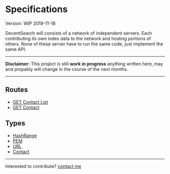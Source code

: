 # Specifications
Version: WIP 2019-11-18

DecentSearch will consists of a network of independent servers. Each contributing its own index data to the network and hosting portions of others. None of these server have to run the same code, just implement the same API.

----

**Disclaimer:** This project is still **work in progress** anything written here, may and propably will change in the course of the next months.

----

## Routes

- [GET Contact List](./routes/contact_list)
- [GET Contact](./routes/contact)

## Types

- [HashRange](./types/hashrange)
- [PEM](./types/pem)
- [URL](./types/url)
- [Contact](./types/contact)


---
Interested to contribute? [contact me](mailto:dustin@commit.international)

